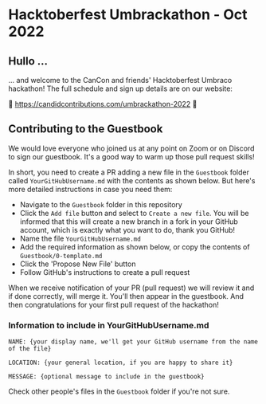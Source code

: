 # Hacktoberfest Umbrackathon - Oct 2022

## Hullo ...

... and welcome to the CanCon and friends' Hacktoberfest Umbraco hackathon! The full schedule and sign up details are on our website:

🎃 https://candidcontributions.com/umbrackathon-2022 🎃

## Contributing to the Guestbook

We would love everyone who joined us at any point on Zoom or on Discord to sign our guestbook. It's a good way to warm up those pull request skills!

In short, you need to create a PR adding a new file in the `Guestbook` folder called `YourGitHubUsername.md` with the contents as shown below. But here's more detailed instructions in case you need them: 

- Navigate to the `Guestbook` folder in this repository
- Click the `Add file` button and select to `Create a new file`. You will be informed that this will create a new branch in a fork in your GitHub account, which is exactly what you want to do, thank you GitHub!
- Name the file `YourGitHubUsername.md`
- Add the required information as shown below, or copy the contents of `Guestbook/0-template.md`
- Click the 'Propose New File' button
- Follow GitHub's instructions to create a pull request

When we receive notification of your PR (pull request) we will review it and if done correctly, will merge it. You'll then appear in the guestbook. And then congratulations for your first pull request of the hackathon!

### Information to include in YourGitHubUsername.md

```
NAME: {your display name, we'll get your GitHub username from the name of the file}

LOCATION: {your general location, if you are happy to share it}

MESSAGE: {optional message to include in the guestbook}

```

Check other people's files in the `Guestbook` folder if you're not sure.
